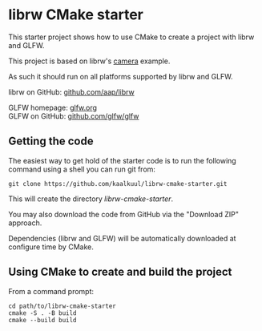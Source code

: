 # librw CMake starter

This starter project shows how to use CMake to create a project with librw and GLFW.

This project is based on librw's [camera](https://github.com/aap/librw/tree/master/tools/camera) example.

As such it should run on all platforms supported by librw and GLFW.

librw on GitHub: [github.com/aap/librw](https://github.com/aap/librw)

GLFW homepage: [glfw.org](https://www.glfw.org/)  
GLFW on GitHub: [github.com/glfw/glfw](https://www.github.com/glfw/glfw)

## Getting the code

The easiest way to get hold of the starter code is to run the following command using a shell you can run git from:

```
git clone https://github.com/kaalkuul/librw-cmake-starter.git
```

This will create the directory _librw-cmake-starter_.

You may also download the code from GitHub via the "Download ZIP" approach.

Dependencies (librw and GLFW) will be automatically downloaded at configure time by CMake.

## Using CMake to create and build the project

From a command prompt:

```
cd path/to/librw-cmake-starter
cmake -S . -B build
cmake --build build
```
